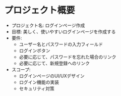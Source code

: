 # プロジェクト概要
- プロジェクト名: ログインページ作成
- 目標: 美しく、使いやすいログインページを作成する
- 要件:
  - ユーザー名とパスワードの入力フィールド
  - ログインボタン
  - 必要に応じて、パスワードを忘れた場合のリンク
  - 必要に応じて、新規登録へのリンク
- スコープ:
  - ログインページのUI/UXデザイン
  - ログイン機能の実装
  - セキュリティ対策
